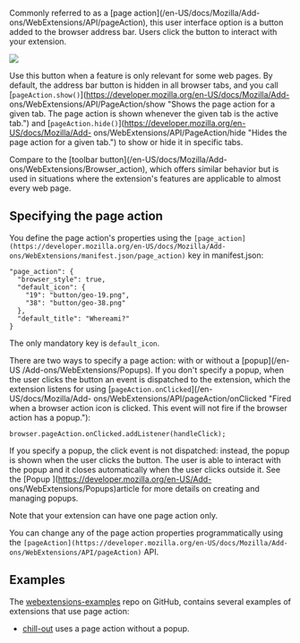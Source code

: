 Commonly referred to as a [page action](/en-US/docs/Mozilla/Add-
ons/WebExtensions/API/pageAction), this user interface option is a button
added to the browser address bar. Users click the button to interact with your
extension.

![](https://mdn.mozillademos.org/files/12960/page-action.png)

Use this button when a feature is only relevant for some web pages. By
default, the address bar button is hidden in all browser tabs, and you call
[`pageAction.show()`](https://developer.mozilla.org/en-US/docs/Mozilla/Add-
ons/WebExtensions/API/PageAction/show "Shows the page action for a given tab.
The page action is shown whenever the given tab is the active tab.") and
[`pageAction.hide()`](https://developer.mozilla.org/en-US/docs/Mozilla/Add-
ons/WebExtensions/API/PageAction/hide "Hides the page action for a given
tab.") to show or hide it in specific tabs.

Compare to the [toolbar button](/en-US/docs/Mozilla/Add-
ons/WebExtensions/Browser_action), which offers similar behavior but is used
in situations where the extension's features are applicable to almost every
web page.

## Specifying the page action

You define the page action's properties using the
`[page_action](https://developer.mozilla.org/en-US/docs/Mozilla/Add-
ons/WebExtensions/manifest.json/page_action)` key in manifest.json:

    
    
    "page_action": {
      "browser_style": true,
      "default_icon": {
        "19": "button/geo-19.png",
        "38": "button/geo-38.png"
      },
      "default_title": "Whereami?"
    }

The only mandatory key is `default_icon`.

There are two ways to specify a page action: with or without a [popup](/en-US
/Add-ons/WebExtensions/Popups). If you don't specify a popup, when the user
clicks the button an event is dispatched to the extension, which the extension
listens for using [`pageAction.onClicked`](/en-US/docs/Mozilla/Add-
ons/WebExtensions/API/pageAction/onClicked "Fired when a browser action icon
is clicked. This event will not fire if the browser action has a popup."):

    
    
    browser.pageAction.onClicked.addListener(handleClick);

If you specify a popup, the click event is not dispatched: instead, the popup
is shown when the user clicks the button. The user is able to interact with
the popup and it closes automatically when the user clicks outside it. See the
[Popup ](https://developer.mozilla.org/en-US/Add-
ons/WebExtensions/Popups)article for more details on creating and managing
popups.

Note that your extension can have one page action only.

You can change any of the page action properties programmatically using the
`[pageAction](https://developer.mozilla.org/en-US/docs/Mozilla/Add-
ons/WebExtensions/API/pageAction)` API.

## Examples

The [webextensions-examples](https://github.com/mdn/webextensions-examples)
repo on GitHub, contains several examples of extensions that use page action:

  * [chill-out](https://github.com/mdn/webextensions-examples/tree/master/chill-out) uses a page action without a popup.

